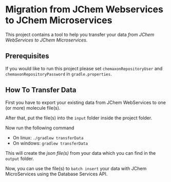 # Migration from JChem Webservices to JChem Microservices

This project contains a tool to help you transfer your data _from JChem WebServices to JChem Microservices_.

## Prerequisites

If you would like to run this project please set ```chemaxonRepositoryUser``` and ```chemaxonRepositoryPassword``` in ```gradle.properties```.

## How To Transfer Data

First you have to export your existing data from JChem WebServices to one (or more) molecule file(s).

After that, put the file(s) into the ```input``` folder inside the project folder.

Now run the following command

- On linux: ```./gradlew transferData```
- On windows: ```gradlew transferData```

This will create the _json file(s)_ from your data which you can find in the ```output``` folder.

Now, you can use the file(s) to ```batch insert``` your data with JChem MicroServices using the Database Services API.
